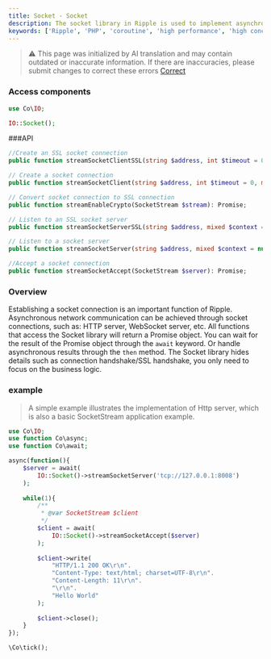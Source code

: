 ```yaml
---
title: Socket - Socket
description: The socket library in Ripple is used to implement asynchronous network communication, including creating socket connections, SSL connections, etc.
keywords: ['Ripple', 'PHP', 'coroutine', 'high performance', 'high concurrency', 'socket', 'Socket', 'SSL']
---
```


> ⚠️ This page was initialized by AI translation and may contain outdated or inaccurate information. If there are
> inaccuracies, please submit changes to correct these errors [Correct](https://github.com/cloudtay/p-ripple-documents)

### Access components

```php
use Co\IO;

IO::Socket();
```

###API

```php
//Create an SSL socket connection
public function streamSocketClientSSL(string $address, int $timeout = 0, mixed $context = null): Promise;

// Create a socket connection
public function streamSocketClient(string $address, int $timeout = 0, mixed $context = null): Promise;

// Convert socket connection to SSL connection
public function streamEnableCrypto(SocketStream $stream): Promise;

// Listen to an SSL socket server
public function streamSocketServerSSL(string $address, mixed $context = null): Promise;

// Listen to a socket server
public function streamSocketServer(string $address, mixed $context = null): Promise;

//Accept a socket connection
public function streamSocketAccept(SocketStream $server): Promise;
```

### Overview

Establishing a socket connection is an important function of Ripple. Asynchronous network communication can be achieved
through socket connections, such as: HTTP server, WebSocket server, etc.
All functions that access the Socket library will return a Promise object. You can wait for the result of the Promise
object through the `await` keyword. Or handle asynchronous results through the `then` method.
The Socket library hides details such as connection handshake/SSL handshake, you only need to focus on the business
logic.

### example

> A simple example illustrates the implementation of Http server, which is also a basic SocketStream application
> example.

```php
use Co\IO;
use function Co\async;
use function Co\await;

async(function(){
    $server = await(
        IO::Socket()->streamSocketServer('tcp://127.0.0.1:8008')
    );
    
    while(1){
        /**
         * @var SocketStream $client
         */
        $client = await(
            IO::Socket()->streamSocketAccept($server)
        );
        
        $client->write(
            "HTTP/1.1 200 OK\r\n".
            "Content-Type: text/html; charset=UTF-8\r\n".
            "Content-Length: 11\r\n".
            "\r\n".
            "Hello World"
        );
        
        $client->close();
    }
});

\Co\tick();
```
